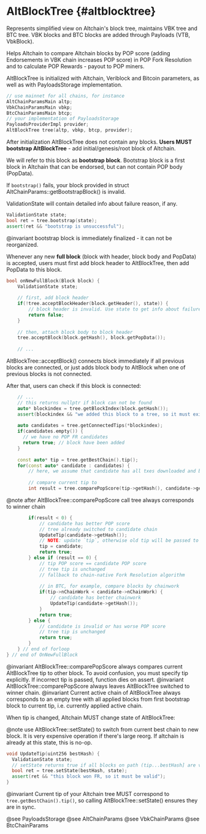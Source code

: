 # AltBlockTree {#altblocktree}

Represents simplified view on Altchain's block tree, maintains VBK tree and
BTC tree. VBK blocks and BTC blocks are added through Payloads (VTB, VbkBlock).

Helps Altchain to compare Altchain blocks by POP score (adding Endorsements
in VBK chain increases POP score) in POP Fork Resolution and to calculate POP
Rewards - payout to POP miners.

AltBlockTree is initialized with Altchain, Veriblock and Bitcoin parameters, as well as with PayloadsStorage implementation.
```c++
// use mainnet for all chains, for instance
AltChainParamsMain altp;
VbkChainParamsMain vbkp;
BtcChainParamsMain btcp;
// your implementation of PayloadsStorage
PayloadsProviderImpl provider;
AltBlockTree tree(altp, vbkp, btcp, provider);
```

After initialization AltBlockTree does not contain any blocks. 
**Users MUST bootstrap AltBlockTree** - add initial/genesis/root block of Altchain.

We will refer to this block as **bootstrap block**.
Bootstrap block is a first block in Altchain that can be endorsed, but can not contain POP body (PopData).

If `bootstrap()` fails, your block provided in struct AltChainParams::getBootstrapBlock() is invalid.

ValidationState will contain detailed info about failure reason, if any.

```c++
ValidationState state;
bool ret = tree.bootstrap(state);
assert(ret && "bootstrap is unsuccessful");
```

@invariant bootstrap block is immediately finalized - it can not be reorganized.

Whenever any new **full block** (block with header, block body and PopData) is accepted, 
users must first add block header to AltBlockTree, then add PopData to this block.
 
```c++
bool onNewFullBlock(Block block) {
    ValidationState state;
    
    // first, add block header
    if(!tree.acceptBlockHeader(block.getHeader(), state)) {
        // block header is invalid. Use state to get info about failure.
        return false;
    }
    
    // then, attach block body to block header
    tree.acceptBlock(block.getHash(), block.getPopData());
    
    // ...
``` 

AltBlockTree::acceptBlock() connects block immediately if all previous blocks are connected, or just adds block body to AltBlock when one of previous blocks is not connected.

After that, users can check if this block is connected:
```c++
    // ...
    // this returns nullptr if block can not be found
    auto* blockindex = tree.getBlockIndex(block.getHash());
    assert(blockindex && "we added this block to a tree, so it must exist");
    
    auto candidates = tree.getConnectedTips(*blockindex);
    if(candidates.empty()) {
      // we have no POP FR candidates
      return true; // block have been added
    }
    
    const auto* tip = tree.getBestChain().tip();
    for(const auto* candidate : candidates) {
        // here, we assume that candidate has all txes downloaded and block is fully available  
        
        // compare current tip to   
        int result = tree.comparePopScore(tip->getHash(), candidate->getHash());
```

@note after AltBlockTree::comparePopScore call tree always corresponds to winner chain

```c++
        if(result < 0) {
            // candidate has better POP score
            // tree already switched to candidate chain
            UpdateTip(candidate->getHash());
            // NOTE: update `tip`, otherwise old tip will be passed to first arg, and comparePopScore will die on assert
            tip = candidate;
            return true;
        } else if (result == 0) {
            // tip POP score == candidate POP score
            // tree tip is unchanged
            // fallback to chain-native Fork Resolution algorithm
            
            // in BTC, for example, compare blocks by chainwork
            if(tip->nChainWork < candidate->nChainWork) {
                // candidate has better chainwork
                UpdateTip(candidate->getHash());
            }
            return true;
        } else {
            // candidate is invalid or has worse POP score
            // tree tip is unchanged
            return true;
        }
    } // end of forloop
} // end of OnNewFullBlock
``` 

@invariant AltBlockTree::comparePopScore always compares current AltBlockTree tip to other block. To avoid confusion, you must specify tip explicitly. If incorrect tip is passed, function dies on assert.
@invariant AltBlockTree::comparePopScore always leaves AltBlockTree switched to winner chain.
@invariant Current active chain of AltBlockTree always corresponds to an empty tree with all applied blocks from first bootstrap block to current tip, i.e. currently applied active chain.

When tip is changed, Altchain MUST change state of AltBlockTree:

@note use AltBlockTree::setState() to switch from current best chain to new block. It is very expensive operation if there's large reorg. If altchain is already at this state, this is no-op.

```c++
void UpdateTip(uint256 bestHash) {
  ValidationState state;
  // setState returns true if all blocks on path (tip...bestHash] are valid
  bool ret = tree.setState(bestHash, state);
  assert(ret && "this block won FR, so it must be valid");
}
```
@invariant Current tip of your Altchain tree MUST correspond to `tree.getBestChain().tip()`, so calling AltBlockTree::setState() ensures they are in sync.

@see PayloadsStorage
@see AltChainParams
@see VbkChainParams
@see BtcChainParams